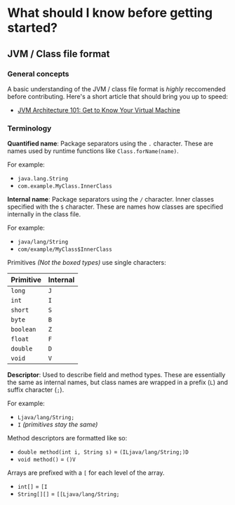 # What should I know before getting started?

## JVM / Class file format

### General concepts

A basic understanding of the JVM / class file format is _highly_ reccomended before contributing. Here's a short article that should bring you up to speed:

 * [JVM Architecture 101: Get to Know Your Virtual Machine](https://blog.overops.com/jvm-architecture-101-get-to-know-your-virtual-machine/)

### Terminology

**Quantified name**: Package separators using the `.` character. These are names used by runtime functions like `Class.forName(name)`.

For example: 

 * `java.lang.String`
 * `com.example.MyClass.InnerClass`

**Internal name**: Package separators using the `/` character. Inner classes specified with the `$` character. These are names how classes are specified internally in the class file.

For example: 

 * `java/lang/String`
 * `com/example/MyClass$InnerClass`

Primitives *(Not the boxed types)* use single characters:

| Primitive | Internal |
|-----------|----------|
| `long`    | `J`      |
| `int`     | `I`      |
| `short`   | `S`      |
| `byte`    | `B`      |
| `boolean` | `Z`      |
| `float`   | `F`      |
| `double`  | `D`      |
| `void`    | `V`      |

**Descriptor**: Used to describe field and method types. These are essentially the same as internal names, but class names are wrapped in a prefix (`L`) and suffix character (`;`).

For example: 

 * `Ljava/lang/String;`
 * `I` _(primitives stay the same)_
 
Method descriptors are formatted like so:
 
 * `double method(int i, String s)` = `(ILjava/lang/String;)D`
 * `void method()` = `()V`
 
Arrays are prefixed with a `[` for each level of the array.

 * `int[]` = `[I`
 * `String[][]` = `[[Ljava/lang/String;`